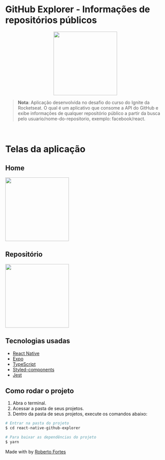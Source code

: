 # GitHub Explorer - Informações de repositórios públicos

<p align="center"><img style="width: 200px"  src="https://i.imgur.com/3vkyBc1.png" />

</p>

> **Nota**: Aplicação desenvolvida no desafio do curso do Ignite da Rocketseat. O qual é um aplicativo que consome a API do GitHub e exibe informações de qualquer repositório público a partir da busca pelo usuario/nome-do-repositorio, exemplo: facebook/react.

<br>

# Telas da aplicação

## Home

<img style="width: 200px" align=center src="https://i.imgur.com/Qb3pn4Q.jpg" />
<br>

## Repositório

<img style="width: 200px" align=center src="https://i.imgur.com/Qb3pn4Q.jpg" />
<br>

## Tecnologias usadas

- [React Native](https://reactnative.dev/)
- [Expo](https://docs.expo.dev/)
- [TypeScript](https://www.typescriptlang.org/pt/)
- [Styled-components](https://styled-components.com/)
- [Jest](https://jestjs.io/)

## Como rodar o projeto

1. Abra o terminal.
2. Acessar a pasta de seus projetos.
3. Dentro da pasta de seus projetos, execute os comandos abaixo:

```bash
# Entrar na pasta do projeto
$ cd react-native-github-explorer

# Para baixar as dependências do projeto
$ yarn

```

Made with by [Roberto Fortes](https://github.com/robertofortes23/)
